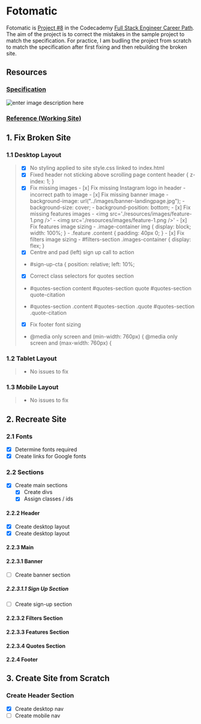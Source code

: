 # Fotomatic

Fotomatic is [Project #8](https://www.codecademy.com/journeys/full-stack-engineer/paths/fscj-22-web-development-foundations/tracks/fscj-22-making-a-website-responsive/modules/wdcp-22-learn-css-documentation-and-debugging-679e7a04-ff8b-4693-a364-fa420794d1be/informationals/f1-2-c1p1-fotomatic) in the Codecademy [Full Stack Engineer Career Path](https://www.codecademy.com/career-journey/full-stack-engineer). The aim of the project is to correct the mistakes in the sample project to match the specification. For practice, I am budling the project from scratch to match the specification after first fixing and then rebuilding the broken site.

## Resources

### [Specification](https://content.codecademy.com/courses/freelance-1/capstone-1/specs/fotomatic_spec_landing_v2.png?_gl=1*zz9e2o*_ga*MjI5MTY3NjMzLjE2NjQxNzE0MTU.*_ga_3LRZM6TM9L*MTY3NzY0NTY2Ny42Mi4xLjE2Nzc2NDcyNTMuNDMuMC4w)

![enter image description here](https://content.codecademy.com/courses/freelance-1/capstone-1/specs/fotomatic_spec_landing_v2.png?_gl=1*zz9e2o*_ga*MjI5MTY3NjMzLjE2NjQxNzE0MTU.*_ga_3LRZM6TM9L*MTY3NzY0NTY2Ny42Mi4xLjE2Nzc2NDcyNTMuNDMuMC4w)

### [Reference (Working Site)](https://content.codecademy.com/courses/freelance-1/capstone-1/solution/index.html?_gl=1*t7f2ie*_ga*MjI5MTY3NjMzLjE2NjQxNzE0MTU.*_ga_3LRZM6TM9L*MTY3NzY0OTkyOS42My4xLjE2Nzc2NTAxMDkuNTcuMC4w)

## 1. Fix Broken Site

### 1.1 Desktop Layout

> - [x] No styling applied to site style.css linked to index.html
> - [x] Fixed header not sticking above scrolling page content header { z-index: 1; }
> - [x] Fix missing images - [x] Fix missing Instagram logo in header - incorrect path to image - [x] Fix missing banner image - background-image: url("../images/banner-landingpage.jpg"); - background-size: cover; - background-position: bottom; - [x] Fix missing features images - <img src='./resources/images/feature-1.png />' - <img src='./resources/images/feature-1.png />' - [x] Fix features image sizing - .image-container img {
>       display: block;
>       width: 100%;
>       } - .feature .content {
>       padding: 40px 0; } - [x] Fix filters image sizing - #filters-section .images-container { display: flex; }
> - [x] Centre and pad (left) sign up call to action
> - #sign-up-cta { position: relative; left: 10%;
> - [x] Correct class selectors for quotes section
> - #quotes-section content
>   #quotes-section quote
>   #quotes-section quote-citation
>
> - #quotes-section .content
>   #quotes-section .quote
>   #quotes-section .quote-citation
>
> - [x] Fix footer font sizing
> - @media only screen and (min-width: 760px) { @media only screen and (max-width: 760px) {

### 1.2 Tablet Layout

> - No issues to fix

### 1.3 Mobile Layout

> - No issues to fix

## 2. Recreate Site

### 2.1 Fonts

- [x] Determine fonts required
- [x] Create links for Google fonts

### 2.2 Sections

- [x] Create main sections
  - [x] Create divs
  - [x] Assign classes / ids

#### 2.2.2 Header

- [x] Create desktop layout
- [x] Create desktop layout

#### 2.2.3 Main

#### 2.2.3.1 Banner

- [ ] Create banner section

##### 2.2.3.1.1 Sign Up Section

- [ ] Create sign-up section

#### 2.2.3.2 Filters Section

#### 2.2.3.3 Features Section

#### 2.2.3.4 Quotes Section

#### 2.2.4 Footer

## 3. Create Site from Scratch

### Create Header Section

- [x] Create desktop nav
- [ ] Create mobile nav

